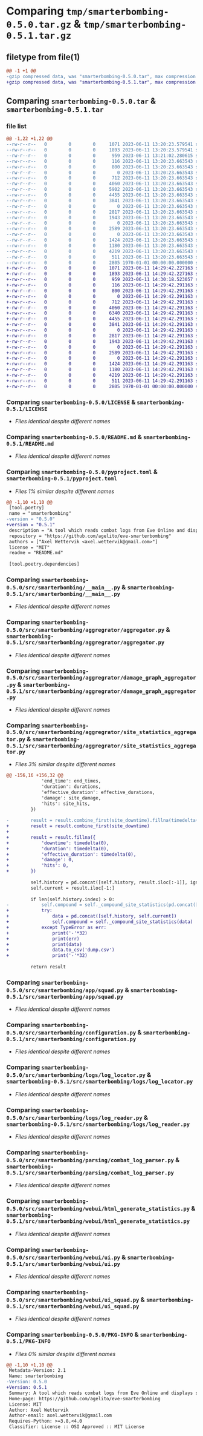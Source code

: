 # Comparing `tmp/smarterbombing-0.5.0.tar.gz` & `tmp/smarterbombing-0.5.1.tar.gz`

## filetype from file(1)

```diff
@@ -1 +1 @@
-gzip compressed data, was "smarterbombing-0.5.0.tar", max compression
+gzip compressed data, was "smarterbombing-0.5.1.tar", max compression
```

## Comparing `smarterbombing-0.5.0.tar` & `smarterbombing-0.5.1.tar`

### file list

```diff
@@ -1,22 +1,22 @@
--rw-r--r--   0        0        0     1071 2023-06-11 13:20:23.579541 smarterbombing-0.5.0/LICENSE
--rw-r--r--   0        0        0     1893 2023-06-11 13:20:23.579541 smarterbombing-0.5.0/README.md
--rw-r--r--   0        0        0      959 2023-06-11 13:21:02.280615 smarterbombing-0.5.0/pyproject.toml
--rw-r--r--   0        0        0      116 2023-06-11 13:20:23.663543 smarterbombing-0.5.0/src/smarterbombing/__init__.py
--rw-r--r--   0        0        0      800 2023-06-11 13:20:23.663543 smarterbombing-0.5.0/src/smarterbombing/__main__.py
--rw-r--r--   0        0        0        0 2023-06-11 13:20:23.663543 smarterbombing-0.5.0/src/smarterbombing/aggregrator/__init__.py
--rw-r--r--   0        0        0      712 2023-06-11 13:20:23.663543 smarterbombing-0.5.0/src/smarterbombing/aggregrator/aggregator.py
--rw-r--r--   0        0        0     4060 2023-06-11 13:20:23.663543 smarterbombing-0.5.0/src/smarterbombing/aggregrator/damage_graph_aggregator.py
--rw-r--r--   0        0        0     5902 2023-06-11 13:20:23.663543 smarterbombing-0.5.0/src/smarterbombing/aggregrator/site_statistics_aggregator.py
--rw-r--r--   0        0        0     4455 2023-06-11 13:20:23.663543 smarterbombing-0.5.0/src/smarterbombing/app/squad.py
--rw-r--r--   0        0        0     3841 2023-06-11 13:20:23.663543 smarterbombing-0.5.0/src/smarterbombing/configuration.py
--rw-r--r--   0        0        0        0 2023-06-11 13:20:23.663543 smarterbombing-0.5.0/src/smarterbombing/logs/__init__.py
--rw-r--r--   0        0        0     2817 2023-06-11 13:20:23.663543 smarterbombing-0.5.0/src/smarterbombing/logs/log_locator.py
--rw-r--r--   0        0        0     1943 2023-06-11 13:20:23.663543 smarterbombing-0.5.0/src/smarterbombing/logs/log_reader.py
--rw-r--r--   0        0        0        0 2023-06-11 13:20:23.663543 smarterbombing-0.5.0/src/smarterbombing/parsing/__init__.py
--rw-r--r--   0        0        0     2589 2023-06-11 13:20:23.663543 smarterbombing-0.5.0/src/smarterbombing/parsing/combat_log_parser.py
--rw-r--r--   0        0        0        0 2023-06-11 13:20:23.663543 smarterbombing-0.5.0/src/smarterbombing/webui/__init__.py
--rw-r--r--   0        0        0     1424 2023-06-11 13:20:23.663543 smarterbombing-0.5.0/src/smarterbombing/webui/html_generate_statistics.py
--rw-r--r--   0        0        0     1180 2023-06-11 13:20:23.663543 smarterbombing-0.5.0/src/smarterbombing/webui/ui.py
--rw-r--r--   0        0        0     4219 2023-06-11 13:20:23.663543 smarterbombing-0.5.0/src/smarterbombing/webui/ui_squad.py
--rw-r--r--   0        0        0      511 2023-06-11 13:20:23.663543 smarterbombing-0.5.0/src/smarterbombing/webui/ui_squads.py
--rw-r--r--   0        0        0     2805 1970-01-01 00:00:00.000000 smarterbombing-0.5.0/PKG-INFO
+-rw-r--r--   0        0        0     1071 2023-06-11 14:29:42.227163 smarterbombing-0.5.1/LICENSE
+-rw-r--r--   0        0        0     1893 2023-06-11 14:29:42.227163 smarterbombing-0.5.1/README.md
+-rw-r--r--   0        0        0      959 2023-06-11 14:30:18.523057 smarterbombing-0.5.1/pyproject.toml
+-rw-r--r--   0        0        0      116 2023-06-11 14:29:42.291163 smarterbombing-0.5.1/src/smarterbombing/__init__.py
+-rw-r--r--   0        0        0      800 2023-06-11 14:29:42.291163 smarterbombing-0.5.1/src/smarterbombing/__main__.py
+-rw-r--r--   0        0        0        0 2023-06-11 14:29:42.291163 smarterbombing-0.5.1/src/smarterbombing/aggregrator/__init__.py
+-rw-r--r--   0        0        0      712 2023-06-11 14:29:42.291163 smarterbombing-0.5.1/src/smarterbombing/aggregrator/aggregator.py
+-rw-r--r--   0        0        0     4060 2023-06-11 14:29:42.291163 smarterbombing-0.5.1/src/smarterbombing/aggregrator/damage_graph_aggregator.py
+-rw-r--r--   0        0        0     6340 2023-06-11 14:29:42.291163 smarterbombing-0.5.1/src/smarterbombing/aggregrator/site_statistics_aggregator.py
+-rw-r--r--   0        0        0     4455 2023-06-11 14:29:42.291163 smarterbombing-0.5.1/src/smarterbombing/app/squad.py
+-rw-r--r--   0        0        0     3841 2023-06-11 14:29:42.291163 smarterbombing-0.5.1/src/smarterbombing/configuration.py
+-rw-r--r--   0        0        0        0 2023-06-11 14:29:42.291163 smarterbombing-0.5.1/src/smarterbombing/logs/__init__.py
+-rw-r--r--   0        0        0     2817 2023-06-11 14:29:42.291163 smarterbombing-0.5.1/src/smarterbombing/logs/log_locator.py
+-rw-r--r--   0        0        0     1943 2023-06-11 14:29:42.291163 smarterbombing-0.5.1/src/smarterbombing/logs/log_reader.py
+-rw-r--r--   0        0        0        0 2023-06-11 14:29:42.291163 smarterbombing-0.5.1/src/smarterbombing/parsing/__init__.py
+-rw-r--r--   0        0        0     2589 2023-06-11 14:29:42.291163 smarterbombing-0.5.1/src/smarterbombing/parsing/combat_log_parser.py
+-rw-r--r--   0        0        0        0 2023-06-11 14:29:42.291163 smarterbombing-0.5.1/src/smarterbombing/webui/__init__.py
+-rw-r--r--   0        0        0     1424 2023-06-11 14:29:42.291163 smarterbombing-0.5.1/src/smarterbombing/webui/html_generate_statistics.py
+-rw-r--r--   0        0        0     1180 2023-06-11 14:29:42.291163 smarterbombing-0.5.1/src/smarterbombing/webui/ui.py
+-rw-r--r--   0        0        0     4219 2023-06-11 14:29:42.291163 smarterbombing-0.5.1/src/smarterbombing/webui/ui_squad.py
+-rw-r--r--   0        0        0      511 2023-06-11 14:29:42.291163 smarterbombing-0.5.1/src/smarterbombing/webui/ui_squads.py
+-rw-r--r--   0        0        0     2805 1970-01-01 00:00:00.000000 smarterbombing-0.5.1/PKG-INFO
```

### Comparing `smarterbombing-0.5.0/LICENSE` & `smarterbombing-0.5.1/LICENSE`

 * *Files identical despite different names*

### Comparing `smarterbombing-0.5.0/README.md` & `smarterbombing-0.5.1/README.md`

 * *Files identical despite different names*

### Comparing `smarterbombing-0.5.0/pyproject.toml` & `smarterbombing-0.5.1/pyproject.toml`

 * *Files 1% similar despite different names*

```diff
@@ -1,10 +1,10 @@
 [tool.poetry]
 name = "smarterbombing"
-version = "0.5.0"
+version = "0.5.1"
 description = "A tool which reads combat logs from Eve Online and displays statistics."
 repository = "https://github.com/agelito/eve-smarterbombing"
 authors = ["Axel Wettervik <axel.wettervik@gmail.com>"]
 license = "MIT"
 readme = "README.md"
 
 [tool.poetry.dependencies]
```

### Comparing `smarterbombing-0.5.0/src/smarterbombing/__main__.py` & `smarterbombing-0.5.1/src/smarterbombing/__main__.py`

 * *Files identical despite different names*

### Comparing `smarterbombing-0.5.0/src/smarterbombing/aggregrator/aggregator.py` & `smarterbombing-0.5.1/src/smarterbombing/aggregrator/aggregator.py`

 * *Files identical despite different names*

### Comparing `smarterbombing-0.5.0/src/smarterbombing/aggregrator/damage_graph_aggregator.py` & `smarterbombing-0.5.1/src/smarterbombing/aggregrator/damage_graph_aggregator.py`

 * *Files identical despite different names*

### Comparing `smarterbombing-0.5.0/src/smarterbombing/aggregrator/site_statistics_aggregator.py` & `smarterbombing-0.5.1/src/smarterbombing/aggregrator/site_statistics_aggregator.py`

 * *Files 3% similar despite different names*

```diff
@@ -156,16 +156,32 @@
             'end_time': end_times,
             'duration': durations,
             'effective_duration': effective_durations,
             'damage': site_damage,
             'hits': site_hits,
         })
 
-        result = result.combine_first(site_downtime).fillna(timedelta(0))
+        result = result.combine_first(site_downtime)
+
+        result = result.fillna({
+            'downtime': timedelta(0),
+            'duration': timedelta(0),
+            'effective_duration': timedelta(0),
+            'damage': 0,
+            'hits': 0, 
+        })
 
         self.history = pd.concat([self.history, result.iloc[:-1]], ignore_index=True)
         self.current = result.iloc[-1:]
 
         if len(self.history.index) > 0:
-            self.compound = self._compound_site_statistics(pd.concat([self.history, self.current]))
+            try:
+                data = pd.concat([self.history, self.current])
+                self.compound = self._compound_site_statistics(data)
+            except TypeError as err:
+                print('-'*32)
+                print(err)
+                print(data)
+                data.to_csv('dump.csv')
+                print('-'*32)
 
         return result
```

### Comparing `smarterbombing-0.5.0/src/smarterbombing/app/squad.py` & `smarterbombing-0.5.1/src/smarterbombing/app/squad.py`

 * *Files identical despite different names*

### Comparing `smarterbombing-0.5.0/src/smarterbombing/configuration.py` & `smarterbombing-0.5.1/src/smarterbombing/configuration.py`

 * *Files identical despite different names*

### Comparing `smarterbombing-0.5.0/src/smarterbombing/logs/log_locator.py` & `smarterbombing-0.5.1/src/smarterbombing/logs/log_locator.py`

 * *Files identical despite different names*

### Comparing `smarterbombing-0.5.0/src/smarterbombing/logs/log_reader.py` & `smarterbombing-0.5.1/src/smarterbombing/logs/log_reader.py`

 * *Files identical despite different names*

### Comparing `smarterbombing-0.5.0/src/smarterbombing/parsing/combat_log_parser.py` & `smarterbombing-0.5.1/src/smarterbombing/parsing/combat_log_parser.py`

 * *Files identical despite different names*

### Comparing `smarterbombing-0.5.0/src/smarterbombing/webui/html_generate_statistics.py` & `smarterbombing-0.5.1/src/smarterbombing/webui/html_generate_statistics.py`

 * *Files identical despite different names*

### Comparing `smarterbombing-0.5.0/src/smarterbombing/webui/ui.py` & `smarterbombing-0.5.1/src/smarterbombing/webui/ui.py`

 * *Files identical despite different names*

### Comparing `smarterbombing-0.5.0/src/smarterbombing/webui/ui_squad.py` & `smarterbombing-0.5.1/src/smarterbombing/webui/ui_squad.py`

 * *Files identical despite different names*

### Comparing `smarterbombing-0.5.0/PKG-INFO` & `smarterbombing-0.5.1/PKG-INFO`

 * *Files 0% similar despite different names*

```diff
@@ -1,10 +1,10 @@
 Metadata-Version: 2.1
 Name: smarterbombing
-Version: 0.5.0
+Version: 0.5.1
 Summary: A tool which reads combat logs from Eve Online and displays statistics.
 Home-page: https://github.com/agelito/eve-smarterbombing
 License: MIT
 Author: Axel Wettervik
 Author-email: axel.wettervik@gmail.com
 Requires-Python: >=3.8,<4.0
 Classifier: License :: OSI Approved :: MIT License
```

